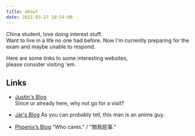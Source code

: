 ```yaml
---
title: about
date: 2021-03-27 10:54:00
---
```


China student, love doing interest stuff.   
Want to live in a life no one had before.
Now I'm currently preparing for the exam and maybe unable to respond.  

Here are some links to some interesting websites,  
please consider visiting 'em.

## Links

* [Justin's Blog](https://justin.education)  
  Since ur already here, why not go for a visit?
  
* [Jar's Blog](https://augensternjiang.github.io)
  As you can probably tell, this man is an anime guy.
  
* [Phoenix‘s Blog](https://liuphoenix.github.io/)
  “Who cares." / "關我屁事."
  
